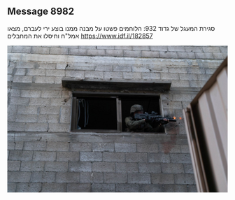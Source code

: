 ## Message 8982

סגירת המעגל של גדוד 932: 
הלוחמים פשטו על מבנה ממנו בוצע ירי לעברם, מצאו אמל"ח וחיסלו את המחבלים
https://www.idf.il/182857

![Photo](8982/8982_photo.jpg)
